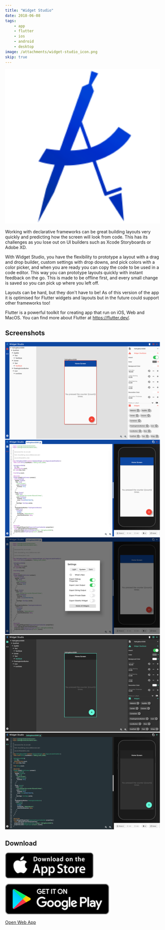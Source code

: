 ```yaml
---
title: "Widget Studio"
date: 2018-06-08
tags:
    - app
    - flutter
    - ios
    - android
    - desktop
image: /attachments/widget-studio_icon.png
skip: true
---
```


![](/attachments/widget-studio_icon.png)

Working with declarative frameworks can be great building layouts very quickly and predicting how the screen will look from code. This has its challenges as you lose out on UI builders such as Xcode Storyboards or Adobe XD.

With Widget Studio, you have the flexibility to prototype a layout with a drag and drop builder, custom settings with drop downs, and pick colors with a color picker, and when you are ready you can copy the code to be used in a code editor. This way you can prototype layouts quickly with instant feedback on the go. This is made to be offline first, and every small change is saved so you can pick up where you left off.

Layouts can be hard, but they don't have to be! As of this version of the app it is optimised for Flutter widgets and layouts but in the future could support other frameworks too!

Flutter is a powerful toolkit for creating app that run on iOS, Web and MacOS. You can find more about Flutter at https://flutter.dev/.

## Screenshots

![](/attachments/widget-studio_1.png)
![](/attachments/widget-studio_2.png)
![](/attachments/widget-studio_3.png)
![](/attachments/widget-studio_4.png)
![](/attachments/widget-studio_5.png)

## Download

[![](/attachments/app_store.png)](https://apps.apple.com/us/app/widget-studio/id1516549273)

[![](/attachments/google_play.png)](https://play.google.com/store/apps/details?id=com.appleeducate.widgetstudio&hl=en_US)

[Open Web App](https://widget.studio)
